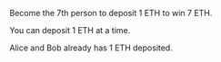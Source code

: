 Become the 7th person to deposit 1 ETH to win 7 ETH.

You can deposit 1 ETH at a time.

Alice and Bob already has 1 ETH deposited.


